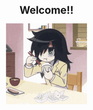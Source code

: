 <div id="banner" align="center">
  <h1>Welcome!!</h1>
  <img src="https://github.com/jordycimo/jordycimo/blob/main/asuca-watamote.gif">
</div>

